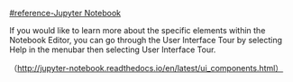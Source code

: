 [#reference-Jupyter Notebook ](http://nbviewer.jupyter.org/github/ipython/ipython/blob/3.x/examples/Notebook/Index.ipynb)

If you would like to learn more about the specific elements within the Notebook Editor, you can go through the User Interface Tour by selecting Help in the menubar then selecting User Interface Tour.

（http://jupyter-notebook.readthedocs.io/en/latest/ui_components.html）